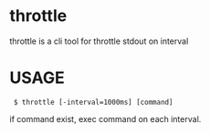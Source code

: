 throttle
==========

throttle is a cli tool for throttle stdout on interval

# USAGE

```
 $ throttle [-interval=1000ms] [command]
```

if command exist, exec command on each interval.

